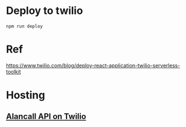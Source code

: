 
# Deploy to twilio

    npm run deploy

# Ref

https://www.twilio.com/blog/deploy-react-application-twilio-serverless-toolkit


# Hosting

## [Alancall API on Twilio](infra/twilio/api-host/README.md)

